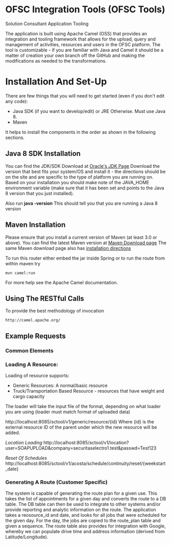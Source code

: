 # OFSC Integration Tools (OFSC Tools)
Solution Consultant Application Tooling

The application is built using Apache Camel (OSS) that provides an integration and tooling framework that allows for the
upload, query and management of activities, resources and users in the OFSC platform.
The tool is customizable - if you are familiar with Java and Camel it should be a matter of creation your own branch
off the GitHub and making the modifications as needed to the transformations.

# Installation And Set-Up
There are  few things that you will need to get started (even if you don't edit any code):

* Java SDK (if you want to develop/edit) or JRE Otherwise.  Must use Java 8.
* Maven

It helps to install the components in the order as shown in the following sections.

## Java 8 SDK Installation
You can find the JDK/SDK Download at [Oracle's JDK Page](http://www.oracle.com/technetwork/java/javase/downloads/jdk8-downloads-2133151.html)
Download the version that best fits your system/OS and install it - the directions should be on the site and are
specific to the type of platform you are running on.
Based on your installation you should make note of the JAVA_HOME environment variable (make sure that it has been
set and points to the Java 8 version that you just installed).

Also run __java -version__
This should tell you that you are running a Java 8 version

## Maven Installation
Please ensure that you install a current version of Maven (at least 3.0 or above).
You can find the latest Maven version at [Maven Download page](https://maven.apache.org/download.cgi)
The same Maven download page also has [installation directions](https://maven.apache.org/install.html)

To run this router either embed the jar inside Spring
or to run the route from within maven try

    mvn camel:run

For more help see the Apache Camel documentation.

## Using The RESTful Calls
To provide the best methodology of invocation

    http://camel.apache.org/

## Example Requests

### Common Elements

### Loading A Resource:
Loading of resource supports:
- Generic Resources: A normal/basic resource
- Truck/Transportation Based Resource - resources that have weight and cargo capacity

The loader will take the input file of the format, depending on what loader you are using (loader must match format of uploaded data)

http://localhost:8085/sctool/v1/generic/resource/{id}
Where {id} is the external resource ID of the parent under which the new resource will be added.

_Location Loading_
http://localhost:8085/sctool/v1/location?user=SOAPUPLOAD&company=securitaselectro1.test&passwd=Test123


_Reset Of Schedules_
http://localhost:8085/sctool/v1/acosta/schedule/continuity/reset/{weekstart_date}

### Generating A Route (Customer Specific)
The system is capable of generating the route plan for a given use. This takes the list of appointments for a given 
day and converts the route to a DB table.  The DB table can then be used to integrate to other systems and/or provide
reporting and analytic information on the route.
The application takes a reosource_id and date, and looks for all jobs that were scheduled for the given day.  For the day,
the jobs are copied to the route_plan table and given a sequence.
The route table also provides for integration with Google, whereby we can populate drive time and address information
(derived from Latitude/Longitude).